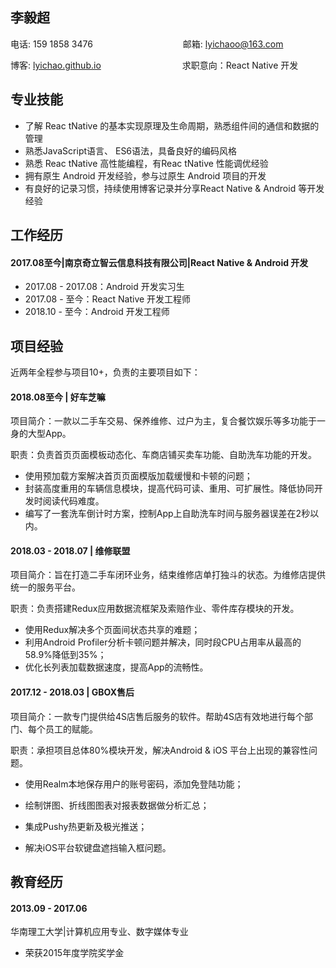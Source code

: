 ## 李毅超

电话: 159 1858 3476　　　　　　　 　　　邮箱: lyichaoo@163.com

博客: [lyichao.github.io](https://lyichao.github.io/)　　　　　　　　　  求职意向：React Native 开发　

## 专业技能

* 了解 Reac tNative 的基本实现原理及生命周期，熟悉组件间的通信和数据的管理
* 熟悉JavaScript语言、 ES6语法，具备良好的编码风格
* 熟悉 Reac tNative 高性能编程，有Reac tNative 性能调优经验
* 拥有原生 Android 开发经验，参与过原生 Android 项目的开发
* 有良好的记录习惯，持续使用博客记录并分享React Native & Android 等开发经验

## 工作经历

#### 2017.08至今|南京奇立智云信息科技有限公司|React Native & Android 开发

- 2017.08 - 2017.08：Android 开发实习生
- 2017.08 - 至今：React Native 开发工程师 
- 2018.10 - 至今：Android 开发工程师

## 项目经验

近两年全程参与项目10+，负责的主要项目如下：

#### 2018.08至今 | 好车芝嘛

项目简介：一款以二手车交易、保养维修、过户为主，复合餐饮娱乐等多功能于一身的大型App。

职责：负责首页页面模板动态化、车商店铺买卖车功能、自助洗车功能的开发。

- 使用预加载方案解决首页页面模版加载缓慢和卡顿的问题；
- 封装高度重用的车辆信息模块，提高代码可读、重用、可扩展性。降低协同开发时阅读代码难度。
- 编写了一套洗车倒计时方案，控制App上自助洗车时间与服务器误差在2秒以内。

#### 2018.03 - 2018.07 | 维修联盟

项目简介：旨在打造二手车闭环业务，结束维修店单打独斗的状态。为维修店提供统一的服务平台。


职责：负责搭建Redux应用数据流框架及索赔作业、零件库存模块的开发。

- 使用Redux解决多个页面间状态共享的难题；
- 利用Android Profiler分析卡顿问题并解决，同时段CPU占用率从最高的58.9%降低到35%；
- 优化长列表加载数据速度，提高App的流畅性。

#### 2017.12 - 2018.03 | GBOX售后

项目简介：一款专门提供给4S店售后服务的软件。帮助4S店有效地进行每个部门、每个员工的赋能。


职责：承担项目总体80%模块开发，解决Android & iOS 平台上出现的兼容性问题。

- 使用Realm本地保存用户的账号密码，添加免登陆功能；
- 绘制饼图、折线图图表对报表数据做分析汇总；

- 集成Pushy热更新及极光推送；
- 解决iOS平台软键盘遮挡输入框问题。

## 教育经历

#### 2013.09 - 2017.06

华南理工大学|计算机应用专业、数字媒体专业

* 荣获2015年度学院奖学金
